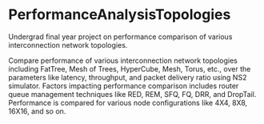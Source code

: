 # PerformanceAnalysisTopologies
Undergrad final year project on performance comparison of various interconnection network topologies.

Compare performance of various interconnection network topologies including FatTree, Mesh of Trees, HyperCube, Mesh, Torus, etc., over the parameters like latency, throughput, and packet delivery ratio using NS2 simulator. Factors impacting performance comparison includes router queue management techniques like RED, REM, SFQ, FQ, DRR, and DropTail. Performance is compared for various node configurations like 4X4, 8X8, 16X16, and so on.

